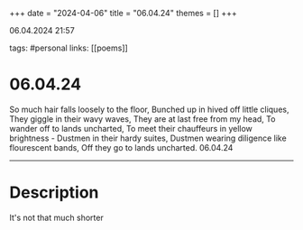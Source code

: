 +++
date = "2024-04-06"
title = "06.04.24"
themes = []
+++

06.04.2024 21:57

tags: #personal
links: [[poems]]

# 06.04.24

So much hair falls loosely to the floor,
Bunched up in hived off little cliques,
They giggle in their wavy waves,
They are at last free from my head,
To wander off to lands uncharted,
To meet their chauffeurs in yellow brightness - 
Dustmen in their hardy suites,
Dustmen wearing diligence like flourescent bands,
Off they go to lands uncharted.
06.04.24

---

# Description

It's not that much shorter
